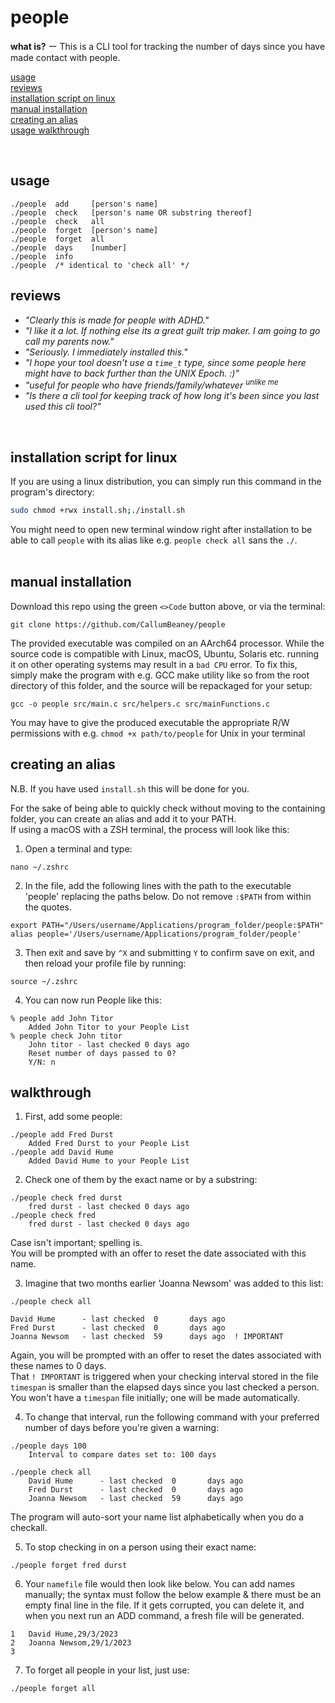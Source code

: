 # people

**what is?**  ー This is a CLI tool for tracking the number of days since you have made contact with people.  

[usage](#usage)  
[reviews](#reviews)  
[installation script on linux](#installation-script-for-linux)  
[manual installation](#manual-installation)  
[creating an alias](#creating-an-alias)  
[usage walkthrough](#walkthrough)  

<br>

## usage
```
./people  add     [person's name]
./people  check   [person's name OR substring thereof]
./people  check   all
./people  forget  [person's name]
./people  forget  all
./people  days    [number]
./people  info
./people  /* identical to 'check all' */
```

## reviews  
 - <i>"Clearly this is made for people with ADHD."</i>  
 - <i>"I like it a lot. If nothing else its a great guilt trip maker. I am going to go call my parents now."</i>  
 - <i>"Seriously. I immediately installed this."</i>  
 - <i>"I hope your tool doesn't use a `time_t` type, since some people here might have to back further than the UNIX Epoch. :)"</i>
 - <i>"useful for people who have friends/family/whatever <sup>unlike me</sup></i>  
 - <i>"Is there a cli tool for keeping track of how long it's been since you last used this cli tool?"</i>

<br>

## installation script for linux
If you are using a linux distribution, you can simply run this command in the program's directory:
```bash
sudo chmod +rwx install.sh;./install.sh
```
You might need to open new terminal window right after installation to be able to call `people` with its alias like e.g. `people check all` sans the `./`.  
<br>

## manual installation
Download this repo using the green `<>Code` button above, or via the terminal:  
```
git clone https://github.com/CallumBeaney/people  
```  
The provided executable was compiled on an AArch64 processor. While the source code is compatible with Linux, macOS, Ubuntu, Solaris etc.  running it on other operating systems may result in a `bad CPU` error. To fix this, simply make the program with e.g. GCC make utility like so from the root directory of this folder, and the source will be repackaged for your setup:  
```
gcc -o people src/main.c src/helpers.c src/mainFunctions.c   
```
You may have to give the produced executable the appropriate R/W permissions with e.g. `chmod +x path/to/people` for Unix in your terminal
  
  
## creating an alias
N.B. If you have used `install.sh` this will be done for you.  
  
For the sake of being able to quickly check without moving to the containing folder, you can create an alias and add it to your PATH.  
If using a macOS with a ZSH terminal, the process will look like this:  

1. Open a terminal and type:
```
nano ~/.zshrc
```  
2. In the file, add the following lines with the path to the executable 'people' replacing the paths below. Do not remove `:$PATH` from within the quotes.  
```
export PATH="/Users/username/Applications/program_folder/people:$PATH"
alias people='/Users/username/Applications/program_folder/people'
```  
3. Then exit and save by `^X` and submitting `Y` to confirm save on exit, and then reload your profile file by running:
```
source ~/.zshrc
```  
4. You can now run People like this:  

```
% people add John Titor        
	Added John Titor to your People List
% people check John titor
	John titor - last checked 0 days ago
    Reset number of days passed to 0?
    Y/N: n
```


## walkthrough
1. First, add some people:  
```
./people add Fred Durst 
    Added Fred Durst to your People List
./people add David Hume
    Added David Hume to your People List
```
2. Check one of them by the exact name or by a substring:
```
./people check fred durst
    fred durst - last checked 0 days ago
./people check fred
    fred durst - last checked 0 days ago
```
Case isn't important; spelling is.  
You will be prompted with an offer to reset the date associated with this name.   
  
3. Imagine that two months earlier 'Joanna Newsom' was added to this list:

```       
./people check all

David Hume      - last checked  0       days ago
Fred Durst      - last checked  0       days ago
Joanna Newsom   - last checked  59      days ago  ! IMPORTANT
```
Again, you will be prompted with an offer to reset the dates associated with these names to 0 days.  
That `! IMPORTANT` is triggered when your checking interval stored in the file `timespan` is smaller than the elapsed days since you last checked a person.  
You won't have a `timespan` file initially; one will be made automatically.  
  
4. To change that interval, run the following command with your preferred number of days before you're given a warning:  
```
./people days 100                 
    Interval to compare dates set to: 100 days 

./people check all        
    David Hume      - last checked  0       days ago
    Fred Durst      - last checked  0       days ago
    Joanna Newsom   - last checked  59      days ago
```
The program will auto-sort your name list alphabetically when you do a checkall.  
  
5. To stop checking in on a person using their exact name:  
```
./people forget fred durst
```
6. Your `namefile` file would then look like below. You can add names manually; the syntax must follow the below example & there must be an empty final line in the file.  If it gets corrupted, you can delete it, and when you next run an ADD command, a fresh file will be generated.
```
1   David Hume,29/3/2023
2   Joanna Newsom,29/1/2023
3      
```
7. To forget all people in your list, just use:
```
./people forget all
```
  
